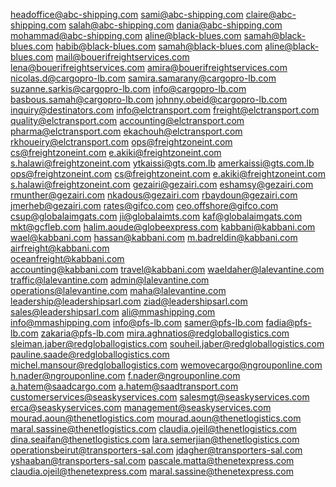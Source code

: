 headoffice@abc-shipping.com
sami@abc-shipping.com
claire@abc-shipping.com
salah@abc-shipping.com
dania@abc-shipping.com
mohammad@abc-shipping.com
aline@black-blues.com
samah@black-blues.com
habib@black-blues.com
samah@black-blues.com
aline@black-blues.com
mail@bouerifreightservices.com
lena@bouerifreightservices.com
amira@bouerifreightservices.com
nicolas.d@cargopro-lb.com
samira.samarany@cargopro-lb.com
suzanne.sarkis@cargopro-lb.com
info@cargopro-lb.com
basbous.samah@cargopro-lb.com
johnny.obeid@cargopro-lb.com
inquiry@destinators.com
info@elctransport.com
freight@elctransport.com
quality@elctransport.com
accounting@elctransport.com 
pharma@elctransport.com
ekachouh@elctransport.com
rkhoueiry@elctransport.com
ops@freightzoneint.com
cs@freightzoneint.com
e.akiki@freightzoneint.com
s.halawi@freightzoneint.com
ytkaissi@gts.com.lb
amerkaissi@gts.com.lb
ops@freightzoneint.com
cs@freightzoneint.com
e.akiki@freightzoneint.com
s.halawi@freightzoneint.com
gezairi@gezairi.com
eshamsy@gezairi.com
rmunther@gezairi.com
nkadous@gezairi.com
rbaydoun@gezairi.com
jmerheb@gezairi.com
rates@gifco.com
ceo.offshore@gifco.com
csup@globalaimgats.com
ji@globalaimts.com
kaf@globalaimgats.com
mkt@gcfleb.com
halim.aoude@globeexpress.com
kabbani@kabbani.com 
wael@kabbani.com
hassan@kabbani.com
m.badreldin@kabbani.com  
airfreight@kabbani.com  
oceanfreight@kabbani.com  
accounting@kabbani.com 
travel@kabbani.com
waeldaher@lalevantine.com
traffic@lalevantine.com
admin@lalevantine.com
operations@lalevantine.com
maha@lalevantine.com
leadership@leadershipsarl.com
ziad@leadershipsarl.com
sales@leadershipsarl.com
ali@mmashipping.com  
info@mmashipping.com
info@pfs-lb.com
samer@pfs-lb.com
fadia@pfs-lb.com
zakaria@pfs-lb.com
mira.aghnatios@redgloballogistics.com
sleiman.jaber@redgloballogistics.com
souheil.jaber@redgloballogistics.com
pauline.saade@redgloballogistics.com
michel.mansour@redgloballogistics.com
wemovecargo@ngrouponline.com
h.nader@ngrouponline.com
f.nader@ngrouponline.com
a.hatem@saadcargo.com
a.hatem@saadtransport.com
customerservices@seaskyservices.com
salesmgt@seaskyservices.com
erca@seaskyservices.com
management@seaskyservices.com
mourad.aoun@thenetlogistics.com
mourad.aoun@thenetlogistics.com
maral.sassine@thenetlogistics.com
claudia.ojeil@thenetlogistics.com
dina.seaifan@thenetlogistics.com
lara.semerjian@thenetlogistics.com
operationsbeirut@transporters-sal.com
jdagher@transporters-sal.com
yshaaban@transporters-sal.com
pascale.matta@thenetexpress.com
claudia.ojeil@thenetexpress.com
maral.sassine@thenetexpress.com

 
